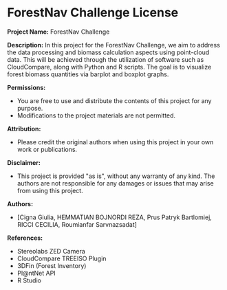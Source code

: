 # ForestNav Challenge License

**Project Name:** ForestNav Challenge

**Description:**
In this project for the ForestNav Challenge, we aim to address the data processing and biomass calculation aspects using point-cloud data. This will be achieved through the utilization of software such as CloudCompare, along with Python and R scripts. The goal is to visualize forest biomass quantities via barplot and boxplot graphs.

**Permissions:**
- You are free to use and distribute the contents of this project for any purpose.
- Modifications to the project materials are not permitted.

**Attribution:**
- Please credit the original authors when using this project in your own work or publications.

**Disclaimer:**
- This project is provided "as is", without any warranty of any kind. The authors are not responsible for any damages or issues that may arise from using this project.

**Authors:**
- [Cigna Giulia, 
HEMMATIAN BOJNORDI REZA, 
Prus Patryk Bartlomiej, 
RICCI CECILIA, 
Roumianfar Sarvnazsadat]

**References:**
- Stereolabs ZED Camera
- CloudCompare TREEISO Plugin
- 3DFin (Forest Inventory)
- Pl@ntNet API
- R Studio
